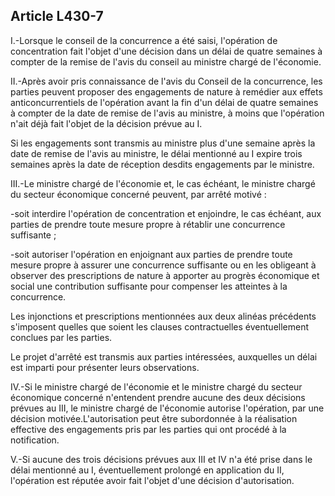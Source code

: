 Article L430-7
----
I.-Lorsque le conseil de la concurrence a été saisi, l'opération de
concentration fait l'objet d'une décision dans un délai de quatre semaines à
compter de la remise de l'avis du conseil au ministre chargé de l'économie.

II.-Après avoir pris connaissance de l'avis du Conseil de la concurrence, les
parties peuvent proposer des engagements de nature à remédier aux effets
anticoncurrentiels de l'opération avant la fin d'un délai de quatre semaines à
compter de la date de remise de l'avis au ministre, à moins que l'opération
n'ait déjà fait l'objet de la décision prévue au I.

Si les engagements sont transmis au ministre plus d'une semaine après la date de
remise de l'avis au ministre, le délai mentionné au I expire trois semaines
après la date de réception desdits engagements par le ministre.

III.-Le ministre chargé de l'économie et, le cas échéant, le ministre chargé du
secteur économique concerné peuvent, par arrêté motivé :

-soit interdire l'opération de concentration et enjoindre, le cas échéant, aux
parties de prendre toute mesure propre à rétablir une concurrence suffisante ;

-soit autoriser l'opération en enjoignant aux parties de prendre toute mesure
propre à assurer une concurrence suffisante ou en les obligeant à observer des
prescriptions de nature à apporter au progrès économique et social une
contribution suffisante pour compenser les atteintes à la concurrence.

Les injonctions et prescriptions mentionnées aux deux alinéas précédents
s'imposent quelles que soient les clauses contractuelles éventuellement conclues
par les parties.

Le projet d'arrêté est transmis aux parties intéressées, auxquelles un délai est
imparti pour présenter leurs observations.

IV.-Si le ministre chargé de l'économie et le ministre chargé du secteur
économique concerné n'entendent prendre aucune des deux décisions prévues au
III, le ministre chargé de l'économie autorise l'opération, par une décision
motivée.L'autorisation peut être subordonnée à la réalisation effective des
engagements pris par les parties qui ont procédé à la notification.

V.-Si aucune des trois décisions prévues aux III et IV n'a été prise dans le
délai mentionné au I, éventuellement prolongé en application du II, l'opération
est réputée avoir fait l'objet d'une décision d'autorisation.

